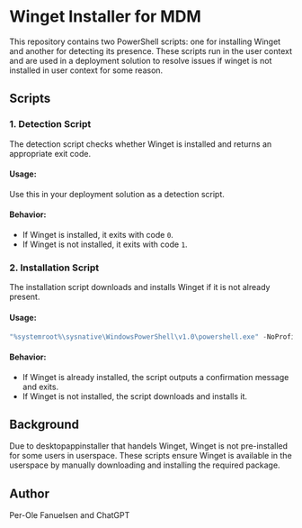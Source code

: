 # Winget Installer for MDM

This repository contains two PowerShell scripts: one for installing Winget and another for detecting its presence. These scripts run in the user context and are used in a deployment solution to resolve issues if winget is not installed in user context for some reason.

## Scripts

### 1. Detection Script
The detection script checks whether Winget is installed and returns an appropriate exit code.

#### Usage:
Use this in your deployment solution as a detection script.

#### Behavior:
- If Winget is installed, it exits with code `0`.
- If Winget is not installed, it exits with code `1`.

### 2. Installation Script
The installation script downloads and installs Winget if it is not already present.

#### Usage:
```powershell
"%systemroot%\sysnative\WindowsPowerShell\v1.0\powershell.exe" -NoProfile -ExecutionPolicy Bypass -File install-winget.ps1
```

#### Behavior:
- If Winget is already installed, the script outputs a confirmation message and exits.
- If Winget is not installed, the script downloads and installs it.

## Background
Due to desktopappinstaller that handels Winget, Winget is not pre-installed for some users in userspace. These scripts ensure Winget is available in the userspace by manually downloading and installing the required package.

## Author
Per-Ole Fanuelsen and ChatGPT
